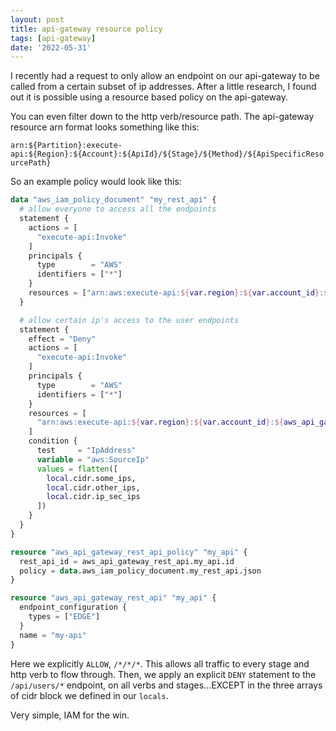 ```yaml
---
layout: post
title: api-gateway resource policy
tags: [api-gateway]
date: '2022-05-31'
---
```

I recently had a request to only allow an endpoint on our api-gateway to be called from a certain subset of ip addresses. After a little research, I found out it is possible using a resource based policy on the api-gateway.

You can even filter down to the http verb/resource path. The api-gateway resource arn format looks something like this:

`arn:${Partition}:execute-api:${Region}:${Account}:${ApiId}/${Stage}/${Method}/${ApiSpecificResourcePath}`

So an example policy would look like this:

```terraform
data "aws_iam_policy_document" "my_rest_api" {
  # allow everyone to access all the endpoints
  statement {
    actions = [
      "execute-api:Invoke"
    ]
    principals {
      type        = "AWS"
      identifiers = ["*"]
    }
    resources = ["arn:aws:execute-api:${var.region}:${var.account_id}:${aws_api_gateway_rest_api.my_api.id}/*/*/*"]
  }

  # allow certain ip's access to the user endpoints
  statement {
    effect = "Deny"
    actions = [
      "execute-api:Invoke"
    ]
    principals {
      type        = "AWS"
      identifiers = ["*"]
    }
    resources = [
      "arn:aws:execute-api:${var.region}:${var.account_id}:${aws_api_gateway_rest_api.my_api.id}/*/*/api/users/*"
    ]
    condition {
      test     = "IpAddress"
      variable = "aws:SourceIp"
      values = flatten([
        local.cidr.some_ips,
        local.cidr.other_ips,
        local.cidr.ip_sec_ips
      ])
    }
  }
}

resource "aws_api_gateway_rest_api_policy" "my_api" {
  rest_api_id = aws_api_gateway_rest_api.my_api.id
  policy = data.aws_iam_policy_document.my_rest_api.json
}

resource "aws_api_gateway_rest_api" "my_api" {
  endpoint_configuration {
    types = ["EDGE"]
  }
  name = "my-api"
}
```

Here we explicitly `ALLOW`, `/*/*/*`. This allows all traffic to every stage and http verb to flow through. Then, we apply an explicit `DENY` statement to the `/api/users/*` endpoint, on all verbs and stages...EXCEPT in the three arrays of cidr block we defined in our `locals`.

Very simple, IAM for the win.
